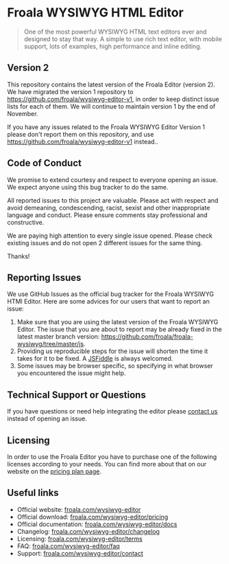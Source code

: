 # Froala WYSIWYG HTML Editor
> One of the most powerful WYSIWYG HTML text editors ever and designed to stay that way. A simple to use rich text editor, with mobile support, lots of examples, high performance and inline editing.

## Version 2
This repository contains the latest version of the Froala Editor (version 2). We have migrated the version 1 repository to https://github.com/froala/wysiwyg-editor-v1, in order to keep distinct issue lists for each of them. We will continue to maintain version 1 by the end of November.

If you have any issues related to the Froala WYSIWYG Editor Version 1 please don't report them on this repository, and use https://github.com/froala/wysiwyg-editor-v1 instead..

## Code of Conduct
We promise to extend courtesy and respect to everyone opening an issue. We expect anyone using this bug tracker to do the same.

All reported issues to this project are valuable. Please act with respect and avoid demeaning, condescending, racist, sexist and other inappropriate language and conduct. Please ensure comments stay professional and constructive.

We are paying high attention to every single issue opened. Please check existing issues and do not open 2 different issues for the same thing.

Thanks!

## Reporting Issues
We use GitHub Issues as the official bug tracker for the Froala WYSIWYG HTMl Editor. Here are some advices for our users that want to report an issue:

1. Make sure that you are using the latest version of the Froala WYSIWYG Editor. The issue that you are about to report may be already fixed in the latest master branch version: https://github.com/froala/froala-wysiwyg/tree/master/js.
2. Providing us reproducible steps for the issue will shorten the time it takes for it to be fixed. A [JSFiddle](https://jsfiddle.net) is always welcomed.
3. Some issues may be browser specific, so specifying in what browser you encountered the issue might help.

## Technical Support or Questions
If you have questions or need help integrating the editor please [contact us](https://www.froala.com/wysiwyg-editor/contact) instead of opening an issue.

## Licensing

In order to use the Froala Editor you have to purchase one of the following licenses according to your needs. You can find more about that on our website on the [pricing plan page](https://www.froala.com/wysiwyg-editor/pricing).

## Useful links

* Official website:  [froala.com/wysiwyg-editor](https://www.froala.com/wysiwyg-editor)
* Official download: [froala.com/wysiwyg-editor/pricing](https://www.froala.com/wysiwyg-editor/pricing)
* Official documentation:  [froala.com/wysiwyg-editor/docs](https://www.froala.com/wysiwyg-editor/docs)
* Changelog:  [froala.com/wysiwyg-editor/changelog](https://www.froala.com/wysiwyg-editor/changelog)
* Licensing: [froala.com/wysiwyg-editor/terms](https://www.froala.com/wysiwyg-editor/terms)
* FAQ: [froala.com/wysiwyg-editor/faq](https://www.froala.com/wysiwyg-editor/faq)
* Support: [froala.com/wysiwyg-editor/contact](https://wysiwyg-editor.froala.help/hc/en-us)
